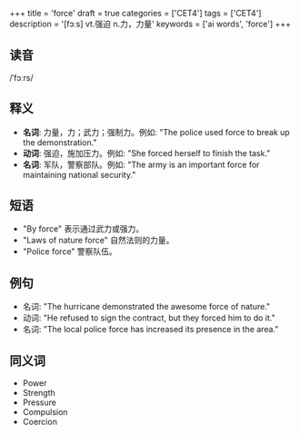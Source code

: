 +++
title = 'force'
draft = true
categories = ['CET4']
tags = ['CET4']
description = '[fɔːs] vt.强迫 n.力，力量'
keywords = ['ai words', 'force']
+++

## 读音
/ˈfɔːrs/

## 释义
- **名词**: 力量，力；武力；强制力。例如: "The police used force to break up the demonstration."
- **动词**: 强迫，施加压力。例如: "She forced herself to finish the task."
- **名词**: 军队，警察部队。例如: "The army is an important force for maintaining national security."

## 短语
- "By force" 表示通过武力或强力。
- "Laws of nature force" 自然法则的力量。
- "Police force" 警察队伍。

## 例句
- 名词: "The hurricane demonstrated the awesome force of nature."
- 动词: "He refused to sign the contract, but they forced him to do it."
- 名词: "The local police force has increased its presence in the area."

## 同义词
- Power
- Strength
- Pressure
- Compulsion
- Coercion
